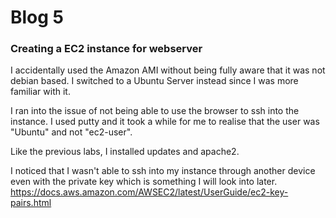# Blog 5 

### Creating a EC2 instance for webserver

I accidentally used the Amazon AMI without being fully aware that it was not debian based. I switched to a Ubuntu Server instead since I was more familiar with it.

I ran into the issue of not being able to use the browser to ssh into the instance. I used putty and it took a while for me to realise that the user was "Ubuntu" and not "ec2-user".

Like the previous labs, I installed updates and apache2.

I noticed that I wasn't able to ssh into my instance through another device even with the private key which is something I will look into later. 
https://docs.aws.amazon.com/AWSEC2/latest/UserGuide/ec2-key-pairs.html

